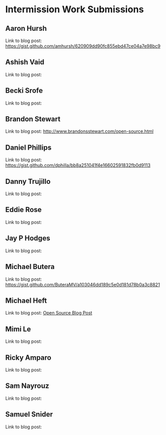 # Intermission Work Submissions

## Aaron Hursh

Link to blog post: https://gist.github.com/amhursh/620909dd90fc855ebd47ce04a7e98bc9


## Ashish Vaid

Link to blog post:


## Becki Srofe

Link to blog post:


## Brandon Stewart

Link to blog post: http://www.brandonsstewart.com/open-source.html


## Daniel Phillips

Link to blog post: https://gist.github.com/dphilla/bb8a251041f4e16602591832fb0d9113


## Danny Trujillo

Link to blog post:


## Eddie Rose

Link to blog post:


## Jay P Hodges

Link to blog post:


## Michael Butera

Link to blog post: https://gist.github.com/ButeraMV/a103046dd189c5e0d181d78b0a3c8821


## Michael Heft

Link to blog post: [Open Source Blog Post](https://gist.github.com/mikeyduece/f2bfaff567abe9a7e92ebf74b682ec2b)


## Mimi Le

Link to blog post:


## Ricky Amparo

Link to blog post:


## Sam Nayrouz

Link to blog post:


## Samuel Snider

Link to blog post:
